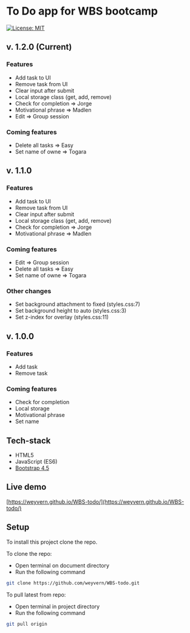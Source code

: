 # To Do app for WBS bootcamp

[![License: MIT](https://img.shields.io/badge/License-MIT-yellow.svg)](https://opensource.org/licenses/MIT)

## v. 1.2.0 (Current)

### Features

- Add task to UI
- Remove task from UI
- Clear input after submit
- Local storage class (get, add, remove)
- Check for completion => Jorge
- Motivational phrase => Madlen
- Edit => Group session

### Coming features

- Delete all tasks => Easy
- Set name of owne => Togara

## v. 1.1.0

### Features

- Add task to UI
- Remove task from UI
- Clear input after submit
- Local storage class (get, add, remove)
- Check for completion => Jorge
- Motivational phrase => Madlen

### Coming features

- Edit => Group session
- Delete all tasks => Easy
- Set name of owne => Togara

### Other changes

- Set background attachment to fixed (styles.css:7)
- Set background height to auto (styles.css:3)
- Set z-index for overlay (styles.css:11)

## v. 1.0.0

### Features

- Add task
- Remove task

### Coming features

- Check for completion
- Local storage
- Motivational phrase
- Set name

## Tech-stack

- HTML5
- JavaScript (ES6)
- [Bootstrap 4.5](https://getbootstrap.com/)

## Live demo

[https://weyvern.github.io/WBS-todo/](https://weyvern.github.io/WBS-todo/)

## Setup

To install this project clone the repo.

To clone the repo:

- Open terminal on document directory
- Run the following command

```bash
git clone https://github.com/weyvern/WBS-todo.git
```

To pull latest from repo:

- Open terminal in project directory
- Run the following command

```bash
git pull origin
```
